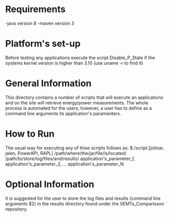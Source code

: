 # Requirements
-java version 8
-maven version 3

# Platform's set-up
Before testing any applications execute the script Disable_P_State if the systems kernel version is higher than 3.10 (use uname -r to find it)

# General Information
This directory contains a number of scripts that will execute an applications and on the site will retrieve energy/power measurements.
The whole process is automated for the users, however, a user has to define as a command line arguments its application's paramenters.

# How to Run
The usual way for executing any of thise scripts follows as:
	$./script.[jolinar, jalen, PowerAPI, RAPL] /path/where/the/jar/file/is/located/ /path/to/store/log/files/and/results/ application's_parameter_1, application's_parameter_2, ... application's_parameter_N

# Optional Information
It is suggested for the user to store the log files and results (command line arguments $2) in the results directory found under the SEMTs_Comparisson repository.

